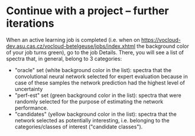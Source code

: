# Continue with a project – further iterations

When an active learning job is completed (i.e. when on https://vocloud-dev.asu.cas.cz/vocloud-betelgeuse/jobs/index.xhtml the background color of your job turns green), go to the job Details.
There, you will see a list of spectra that, in general, belong to 3 categories:
- "oracle" set (white background color in the list): spectra that the convolutional neural network selected for expert evaluation because in case of these samples 
the network prediction had the highest level of uncertainty
- "perf-est" set (green background color in the list): spectra that were randomly selected for the purpose of estimating the network performance.
- "candidates" (yellow background color in the list): spectra that the network selected as potentially interesting, i.e. belonging to the categories/classes of interest ("candidate classes").
